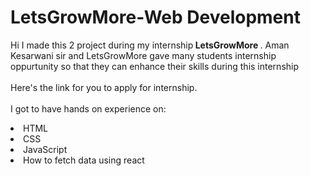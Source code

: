 # LetsGrowMore-Web Development
Hi I made this 2 project during my internship<b> LetsGrowMore
</b>.
Aman Kesarwani sir and LetsGrowMore gave many students internship oppurtunity so that they can enhance their skills during this internship
<br><br>Here's the link for you to apply for internship.<br>
<a href="https://letsgrowmore.in/">  </a>
<br>I got to have hands on experience on:
<li>HTML
<li>CSS
  <li>JavaScript
    <li>How to fetch data using react


